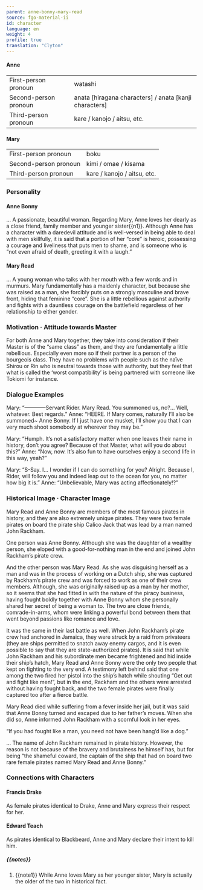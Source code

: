```yaml
---
parent: anne-bonny-mary-read
source: fgo-material-ii
id: character
language: en
weight: 4
profile: true
translation: "Clyton"
---
```


#### Anne

<table>
  <tr><td>First-person pronoun</td><td>watashi</td></tr>
  <tr><td>Second-person pronoun</td><td>anata [hiragana characters] / anata [kanji characters]</td></tr>
  <tr><td>Third-person pronoun</td><td>kare / kanojo / aitsu, etc.</td></tr>
</table>

#### Mary

<table>
  <tr><td>First-person pronoun</td><td>boku</td></tr>
  <tr><td>Second-person pronoun</td><td>kimi / omae / kisama</td></tr>
  <tr><td>Third-person pronoun</td><td>kare / kanojo / aitsu, etc.</td></tr>
</table>

### Personality

#### Anne Bonny

… A passionate, beautiful woman. Regarding Mary, Anne loves her dearly as a close friend, family member and younger sister{{n1}}. Although Anne has a character with a daredevil attitude and is well-versed in being able to deal with men skillfully, it is said that a portion of her “core” is heroic, possessing a courage and liveliness that puts men to shame, and is someone who is “not even afraid of death, greeting it with a laugh.”

#### Mary Read

… A young woman who talks with her mouth with a few words and in murmurs. Mary fundamentally has a maidenly character, but because she was raised as a man, she forcibly puts on a strongly masculine and brave front, hiding that feminine “core”. She is a little rebellious against authority and fights with a dauntless courage on the battlefield regardless of her relationship to either gender.

### Motivation · Attitude towards Master

For both Anne and Mary together, they take into consideration if their Master is of the “same class” as them, and they are fundamentally a little rebellious. Especially even more so if their partner is a person of the bourgeois class. They have no problems with people such as the naïve Shirou or Rin who is neutral towards those with authority, but they feel that what is called the ‘worst compatibility’ is being partnered with someone like Tokiomi for instance.

### Dialogue Examples

Mary: “————Servant Rider. Mary Read. You summoned us, no?… Well, whatever. Best regards.”
Anne: “HEERE. If Mary comes, naturally I’ll also be summoned~ Anne Bonny. If I just have one musket, I’ll show you that I can very much shoot somebody at wherever they may be.”

Mary: “Humph. It’s not a satisfactory matter when one leaves their name in history, don’t you agree? Because of that Master, what will you do about this?”
Anne: “Now, now. It’s also fun to have ourselves enjoy a second life in this way, yeah?”

Mary: “S-Say. I… I wonder if I can do something for you? Alright. Because I, Rider, will follow you and indeed leap out to the ocean for you, no matter how big it is.”
Anne: “Unbelievable, Mary was acting affectionately!?”

### Historical Image · Character Image

Mary Read and Anne Bonny are members of the most famous pirates in history, and they are also extremely unique pirates. They were two female pirates on board the pirate ship Calico Jack that was lead by a man named John Rackham.

One person was Anne Bonny. Although she was the daughter of a wealthy person, she eloped with a good-for-nothing man in the end and joined John Rackham’s pirate crew.

And the other person was Mary Read. As she was disguising herself as a man and was in the process of working on a Dutch ship, she was captured by Rackham’s pirate crew and was forced to work as one of their crew members. Although, she was originally raised up as a man by her mother, so it seems that she had fitted in with the nature of the piracy business, having fought boldly together with Anne Bonny whom she personally shared her secret of being a woman to. The two are close friends, comrade-in-arms, whom were linking a powerful bond between them that went beyond passions like romance and love.

It was the same in their last battle as well. When John Rackham’s pirate crew had anchored in Jamaica, they were struck by a raid from privateers (they are ships permitted to snatch away enemy cargos, and it is even possible to say that they are state-authorized pirates). It is said that while John Rackham and his subordinate men became frightened and hid inside their ship’s hatch, Mary Read and Anne Bonny were the only two people that kept on fighting to the very end. A testimony left behind said that one among the two fired her pistol into the ship’s hatch while shouting “Get out and fight like men!”, but in the end, Rackham and the others were arrested without having fought back, and the two female pirates were finally captured too after a fierce battle.

Mary Read died while suffering from a fever inside her jail, but it was said that Anne Bonny turned and escaped due to her father’s moves. When she did so, Anne informed John Rackham with a scornful look in her eyes.

“If you had fought like a man, you need not have been hang’d like a dog.”

… The name of John Rackham remained in pirate history. However, the reason is not because of the bravery and brutalness he himself has, but for being “the shameful coward, the captain of the ship that had on board two rare female pirates named Mary Read and Anne Bonny.”

### Connections with Characters

#### Francis Drake

As female pirates identical to Drake, Anne and Mary express their respect for her.

#### Edward Teach

As pirates identical to Blackbeard, Anne and Mary declare their intent to kill him.

##### {{notes}}

1. {{note1}} While Anne loves Mary as her younger sister, Mary is actually the older of the two in historical fact.
